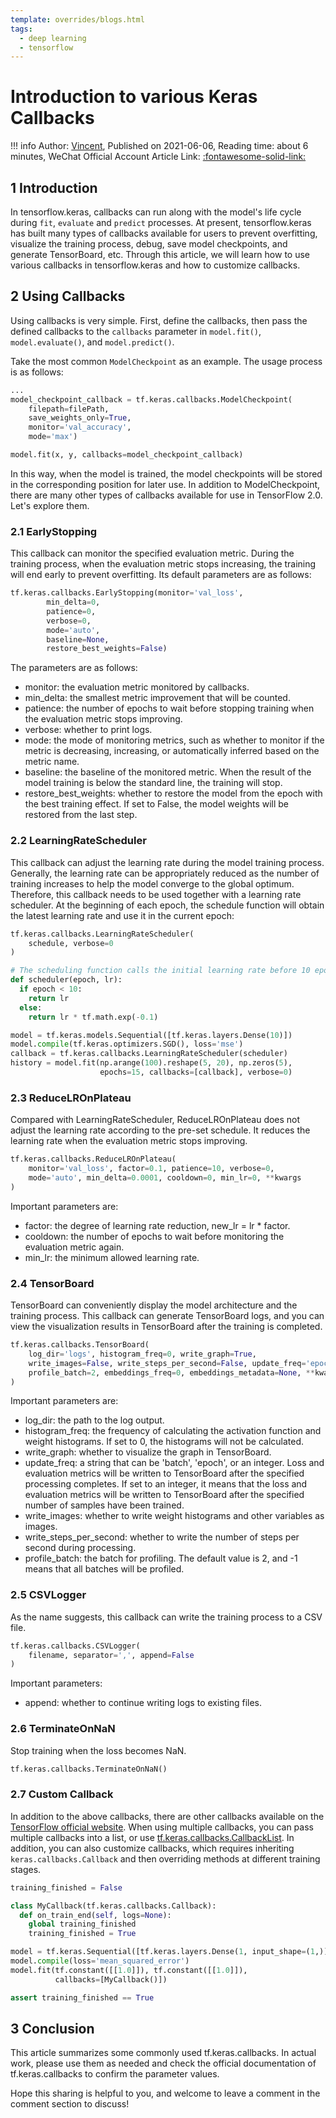 ```yaml
---
template: overrides/blogs.html
tags:
  - deep learning
  - tensorflow
---
```


# Introduction to various Keras Callbacks

!!! info
    Author: [Vincent](https://github.com/Realvincentyuan), Published on 2021-06-06, Reading time: about 6 minutes, WeChat Official Account Article Link: [:fontawesome-solid-link:](https://mp.weixin.qq.com/s?__biz=MzI4Mjk3NzgxOQ==&mid=2247484578&idx=1&sn=54593557289d011ac6aff472597a731b&chksm=eb90f7d6dce77ec0d896ff1149f89f4c6d9bab7753be123ef269aa781a3ae88012bfa90ce2e0&token=221998215&lang=zh_CN#rd)

## 1 Introduction

In tensorflow.keras, callbacks can run along with the model's life cycle during `fit`, `evaluate` and `predict` processes. At present, tensorflow.keras has built many types of callbacks available for users to prevent overfitting, visualize the training process, debug, save model checkpoints, and generate TensorBoard, etc. Through this article, we will learn how to use various callbacks in tensorflow.keras and how to customize callbacks.

## 2 Using Callbacks

Using callbacks is very simple. First, define the callbacks, then pass the defined callbacks to the `callbacks` parameter in `model.fit()`, `model.evaluate()`, and `model.predict()`.

Take the most common `ModelCheckpoint` as an example. The usage process is as follows:

```python
...
model_checkpoint_callback = tf.keras.callbacks.ModelCheckpoint(
    filepath=filePath,
    save_weights_only=True,
    monitor='val_accuracy',
    mode='max')

model.fit(x, y, callbacks=model_checkpoint_callback)
```

In this way, when the model is trained, the model checkpoints will be stored in the corresponding position for later use. In addition to ModelCheckpoint, there are many other types of callbacks available for use in TensorFlow 2.0. Let's explore them.

### 2.1 EarlyStopping

This callback can monitor the specified evaluation metric. During the training process, when the evaluation metric stops increasing, the training will end early to prevent overfitting. Its default parameters are as follows:

```python
tf.keras.callbacks.EarlyStopping(monitor='val_loss',
        min_delta=0,
        patience=0,
        verbose=0,
        mode='auto',
        baseline=None,
        restore_best_weights=False)
```

The parameters are as follows:

- monitor: the evaluation metric monitored by callbacks.
- min_delta: the smallest metric improvement that will be counted.
- patience: the number of epochs to wait before stopping training when the evaluation metric stops improving.
- verbose: whether to print logs.
- mode: the mode of monitoring metrics, such as whether to monitor if the metric is decreasing, increasing, or automatically inferred based on the metric name.
- baseline: the baseline of the monitored metric. When the result of the model training is below the standard line, the training will stop.
- restore_best_weights: whether to restore the model from the epoch with the best training effect. If set to False, the model weights will be restored from the last step.

### 2.2 LearningRateScheduler

This callback can adjust the learning rate during the model training process. Generally, the learning rate can be appropriately reduced as the number of training increases to help the model converge to the global optimum. Therefore, this callback needs to be used together with a learning rate scheduler. At the beginning of each epoch, the schedule function will obtain the latest learning rate and use it in the current epoch:

```python
tf.keras.callbacks.LearningRateScheduler(
    schedule, verbose=0
)

# The scheduling function calls the initial learning rate before 10 epochs, and then the learning rate decreases exponentially
def scheduler(epoch, lr):
  if epoch < 10:
    return lr
  else:
    return lr * tf.math.exp(-0.1)

model = tf.keras.models.Sequential([tf.keras.layers.Dense(10)])
model.compile(tf.keras.optimizers.SGD(), loss='mse')
callback = tf.keras.callbacks.LearningRateScheduler(scheduler)
history = model.fit(np.arange(100).reshape(5, 20), np.zeros(5),
                    epochs=15, callbacks=[callback], verbose=0)

```

### 2.3 ReduceLROnPlateau

Compared with LearningRateScheduler, ReduceLROnPlateau does not adjust the learning rate according to the pre-set schedule. It reduces the learning rate when the evaluation metric stops improving.

```python
tf.keras.callbacks.ReduceLROnPlateau(
    monitor='val_loss', factor=0.1, patience=10, verbose=0,
    mode='auto', min_delta=0.0001, cooldown=0, min_lr=0, **kwargs
)
```

Important parameters are:

- factor: the degree of learning rate reduction, new_lr = lr * factor.
- cooldown: the number of epochs to wait before monitoring the evaluation metric again.
- min_lr: the minimum allowed learning rate.

### 2.4 TensorBoard

TensorBoard can conveniently display the model architecture and the training process. This callback can generate TensorBoard logs, and you can view the visualization results in TensorBoard after the training is completed.

```python
tf.keras.callbacks.TensorBoard(
    log_dir='logs', histogram_freq=0, write_graph=True,
    write_images=False, write_steps_per_second=False, update_freq='epoch',
    profile_batch=2, embeddings_freq=0, embeddings_metadata=None, **kwargs
)
```

Important parameters are:

- log_dir: the path to the log output.
- histogram_freq: the frequency of calculating the activation function and weight histograms. If set to 0, the histograms will not be calculated.
- write_graph: whether to visualize the graph in TensorBoard.
- update_freq: a string that can be 'batch', 'epoch', or an integer. Loss and evaluation metrics will be written to TensorBoard after the specified processing completes. If set to an integer, it means that the loss and evaluation metrics will be written to TensorBoard after the specified number of samples have been trained.
- write_images: whether to write weight histograms and other variables as images.
- write_steps_per_second: whether to write the number of steps per second during processing.
- profile_batch: the batch for profiling. The default value is 2, and -1 means that all batches will be profiled.

### 2.5 CSVLogger

As the name suggests, this callback can write the training process to a CSV file.

```python
tf.keras.callbacks.CSVLogger(
    filename, separator=',', append=False
)
```

Important parameters:

- append: whether to continue writing logs to existing files.

### 2.6 TerminateOnNaN

Stop training when the loss becomes NaN.

```python
tf.keras.callbacks.TerminateOnNaN()
```

### 2.7 Custom Callback

In addition to the above callbacks, there are other callbacks available on the [TensorFlow official website]('https://www.tensorflow.org/api_docs/python/tf/keras/callbacks' 'tf.keras.callbacks'). When using multiple callbacks, you can pass multiple callbacks into a list, or use [tf.keras.callbacks.CallbackList](https://www.tensorflow.org/api_docs/python/tf/keras/callbacks/CallbackList 'tf.keras.callbacks.CallbackList'). In addition, you can also customize callbacks, which requires inheriting `keras.callbacks.Callback` and then overriding methods at different training stages.

```python
training_finished = False

class MyCallback(tf.keras.callbacks.Callback):
  def on_train_end(self, logs=None):
    global training_finished
    training_finished = True

model = tf.keras.Sequential([tf.keras.layers.Dense(1, input_shape=(1,))])
model.compile(loss='mean_squared_error')
model.fit(tf.constant([[1.0]]), tf.constant([[1.0]]),
          callbacks=[MyCallback()])

assert training_finished == True
```

## 3 Conclusion

This article summarizes some commonly used tf.keras.callbacks. In actual work, please use them as needed and check the official documentation of tf.keras.callbacks to confirm the parameter values.
 
Hope this sharing is helpful to you, and welcome to leave a comment in the comment section to discuss!